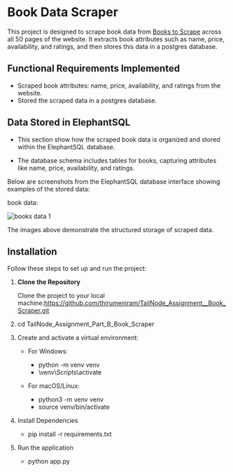 # Book Data Scraper

This project is designed to scrape book data from [Books to Scrape](http://books.toscrape.com) across all 50 pages of the website. It extracts book attributes such as name, price, availability, and ratings, and then stores this data in a postgres database. 

## Functional Requirements Implemented

- Scraped book attributes: name, price, availability, and ratings from the website.
- Stored the scraped data in a postgres database.

## Data Stored in ElephantSQL

- This section show how the scraped book data is organized and stored within the ElephantSQL database.
  
- The database schema includes tables for books, capturing attributes like name, price, availability, and ratings.

Below are screenshots from the ElephantSQL database interface showing examples of the stored data:

book data:

![books data 1](https://github.com/thirumeniram/TailNode_Assignment__Book_Scraper/assets/66516937/6f405498-e6ae-43c2-baea-ced75aa1b7fa)

The images above demonstrate the structured storage of scraped data.


## Installation

Follow these steps to set up and run the project:

1. **Clone the Repository**
   
    Clone the project to your local machine:https://github.com/thirumeniram/TailNode_Assignment__Book_Scraper.git
  
2. cd TailNode_Assignment_Part_B_Book_Scraper

3. Create and activate a virtual environment:
   - For Windows:
     - python -m venv venv
     - \venv\Scripts\activate
       
   - For macOS/Linux:
     - python3 -m venv venv
     - source venv/bin/activate
       
4. Install Dependencies
    - pip install -r requirements.txt
   
5. Run the application
    - python app.py

